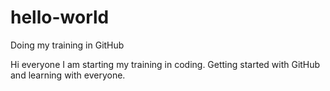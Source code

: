 # hello-world
Doing my training in GitHub

Hi everyone I am starting my training in coding. Getting started with GitHub and learning with everyone. 
